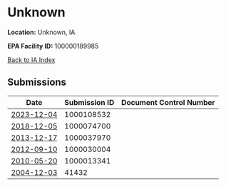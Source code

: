 # Unknown

**Location:** Unknown, IA

**EPA Facility ID:** 100000189985

[Back to IA Index](../../index.md)

## Submissions

| Date | Submission ID | Document Control Number |
|------|--------------|-------------------------|
| [2023-12-04](submissions/1000108532.md) | 1000108532 |  |
| [2018-12-05](submissions/1000074700.md) | 1000074700 |  |
| [2013-12-17](submissions/1000037970.md) | 1000037970 |  |
| [2012-09-10](submissions/1000030004.md) | 1000030004 |  |
| [2010-05-20](submissions/1000013341.md) | 1000013341 |  |
| [2004-12-03](submissions/41432.md) | 41432 |  |
